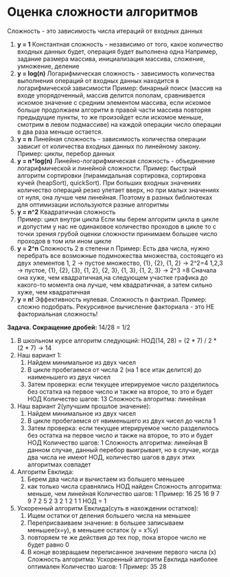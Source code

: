 # Оценка сложности алгоритмов

Сложность - это зависимость числа итераций от входных данных

1. **y = 1**
    Константная сложность - независимо от того, какое количество входных данных будет, операция будет выполнена одна
    Например, задание размера массива, инициализация массива, сложение, умножение, деление
2. **y = log(n)**
    Логарифмическая сложность - зависимость количества выполнения операций от входных данных находится в логарифмической зависимости 
    Пример: бинарный поиск (массив на входе упорядоченный, массив делится пополам, сравнивается искомое значение с средним элементом массива, если искомое больше продолжаем алгоритм в правой части массива повторяя предыдущие пункты, то же произойдет если искомое меньше, смотрим в левом подмассиве)
    на каждой операции число операции в два раза меньше остается.
3. **y = n**
    Линейная сложность - зависимость количества операции зависит от количества входных данных по линейному закону.
    Пример: циклы, перебор данных
4. **y = n*log(n)**
    Линейно-логарифмическая сложность - объединение логарифмической и линейной сложности.
    Пример: быстрый алгоритм сортировки (пирамидальная сортировка, сортировка кучей (heapSort), quickSort).
    При больших входных значениях количество операций резко улетает вверх, но при малых значениях от нуля, она лучше чем линейная. Поэтому в разных библиотеках для оптимизации используются разные алгоритмы
5. **y = n^2**
    Квадратичная сложность  
    Пример: цикл внутри цикла
    Если мы берем алгоритм цикла в цикле и допустим у нас не одинаковое количество проходов в цикле то с точки зрения грубой оценки сложности принимаем большее число проходов в том или ином цикле 
6. **y = 2^n**
    Сложность 2 в степени n
    Пример: Есть два числа, нужно перебрать все возможные подмножества множества, состоящего из двух элементов
    1, 2 -> пустое множество, {1}, {2}, {1, 2} -> 2^2=4
    1,2,3 -> пустое, {1}, {2}, {3}, {1, 2}, {2, 3}, {1, 3}, {1, 2, 3} -> 2^3 =8
    Сначала она хуже, чем квадратичная,на следующем участке графика до какого-то момента она лучше, чем квадратичная, а затем сильно хуже, чем квадратичная
7. **y = n!**
    Эффективность нулевая. Сложность n фактриал. 
    Пример: сложно подобрать. Рекурсивное вычисление факториала - это НЕ факториальная сложность!


**Задача. Сокращение дробей:**
14/28 = 1/2
1. В школьном курсе алгоритм следующий: НОД(14, 28) = (2 * 7) / 2 * (2 * 7) -> 14
2. Наш вариант 1:
    1. Найдем минимальное из двух чисел
    2. В цикле пробегаемся от числа 2 (на 1 все итак делится) до наименьшего из двух чисел
    3. Затем проверка: если текущее итерируемое число разделилось без остатка на первое число и также на второе, то это и будет НОД
    Количество шагов: 13
    Сложность алгоритма: линейная
3. Наш вариант 2(улучшим прошлое значение):
    1. Найдем минимальное из двух чисел
    2. В цикле пробегаемся от нвименьшего из двух чисел до числа 1 
    3. Затем проверка: если текущее итерируемое число разделилось без остатка на первое число и также на второе, то это и будет НОД
    Количество шагов: 1
    Сложность алгоритма: линейная
    В данном случае, данный перебор выигрывает, но в случае, когда два числа не имеют НОД, количество шагов в двух этих алгоритмах совпадет 
4. Алгоритм Евклида:
    1. Берем два числа и вычистаем из большего меньшее
    2. как только числа сравнялись НОД найден
    Сложность алгоритма: меньше, чем линейная
    Количество шагов: 1
    Пример: 16 25
            16 9
            7  9
            7  2
            5  2
            3  2
            1  2
            1  1 НОД = 1
5. Ускоренный алгоритм Евклида(суть в нахождении остатков):
    1. Ищем остатки от деления большего числа на меньшее
    2. Переприсваиваем значение: в большее записываем меньшее(x=y), в меньшее остаток (y = x%y)
    3. повторяем те же действия до тех пор, пока второе число не будет равно 0
    4. В конце возвращаем переписанное значение первого числа (x)
    Сложность алгоритма: Ускоренный алгоритм Евклида наиболее оптимален
    Количество шагов: 1
    Пример: 35 28


